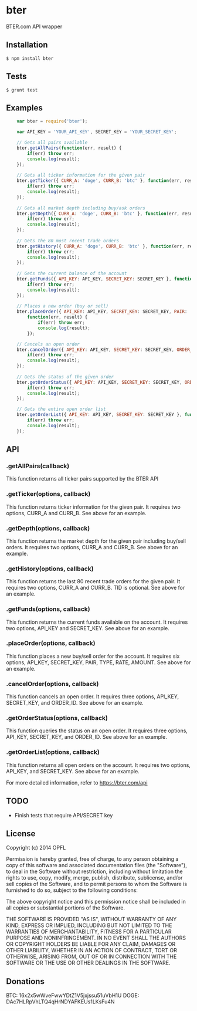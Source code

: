 # bter
BTER.com API wrapper

## Installation
    $ npm install bter

## Tests
    $ grunt test

## Examples

```javascript
	var bter = require('bter');

	var API_KEY = 'YOUR_API_KEY', SECRET_KEY = 'YOUR_SECRET_KEY';

	// Gets all pairs available
	bter.getAllPairs(function(err, result) {
		if(err) throw err;
		console.log(result);
	});
	
	// Gets all ticker information for the given pair
	bter.getTicker({ CURR_A: 'doge', CURR_B: 'btc' }, function(err, result) {
		if(err) throw err;
		console.log(result);
	});
	
	// Gets all market depth including buy/ask orders
	bter.getDepth({ CURR_A: 'doge', CURR_B: 'btc' }, function(err, result) {
		if(err) throw err;
		console.log(result);
	});
	
	// Gets the 80 most recent trade orders
	bter.getHistory({ CURR_A: 'doge', CURR_B: 'btc' }, function(err, result) {
		if(err) throw err;
		console.log(result);
	});
	
	// Gets the current balance of the account
	bter.getFunds({ API_KEY: API_KEY, SECRET_KEY: SECRET_KEY }, function(err, result) {
		if(err) throw err;
		console.log(result);
	});
	
	// Places a new order (buy or sell)
	bter.placeOrder({ API_KEY: API_KEY, SECRET_KEY: SECRET_KEY, PAIR: 'doge_btc', TYPE: 'SELL', RATE: '0.00000225', AMOUNT: '300000' },
		function(err, result) {
			if(err) throw err;
			console.log(result);
		});

	// Cancels an open order
	bter.cancelOrder({ API_KEY: API_KEY, SECRET_KEY: SECRET_KEY, ORDER_ID: 9395299 }, function(err, result) {
		if(err) throw err;
		console.log(result);
	});
	
	// Gets the status of the given order
	bter.getOrderStatus({ API_KEY: API_KEY, SECRET_KEY: SECRET_KEY, ORDER_ID: 9395299 }, function(err, result) {
		if(err) throw err;
		console.log(result);
	});

	// Gets the entire open order list
	bter.getOrderList({ API_KEY: API_KEY, SECRET_KEY: SECRET_KEY }, function(err, result) {
		if(err) throw err;
		console.log(result);
	});
```

## API
### .getAllPairs(callback)
This function returns all ticker pairs supported by the BTER API

### .getTicker(options, callback)
This function returns ticker information for the given pair. It 
requires two options, CURR_A and CURR_B. See above for an example.

### .getDepth(options, callback)
This function returns the market depth for the given pair including
buy/sell orders. It requires two options, CURR_A and CURR_B. 
See above for an example.

### .getHistory(options, callback)
This function returns the last 80 recent trade orders for the given pair. It 
requires two options, CURR_A and CURR_B. TID is optional. See above for an example.

### .getFunds(options, callback)
This function returns the current funds available on the account. It 
requires two options, API_KEY and SECRET_KEY. See above for an example.

### .placeOrder(options, callback)
This function places a new buy/sell order for the account. It 
requires six options, API_KEY, SECRET_KEY, PAIR, TYPE, RATE, AMOUNT. See above for an example.

### .cancelOrder(options, callback)
This function cancels an open order. It requires three options, 
API_KEY, SECRET_KEY, and ORDER_ID. See above for an example.

### .getOrderStatus(options, callback)
This function queries the status on an open order. It requires three options, 
API_KEY, SECRET_KEY, and ORDER_ID. See above for an example.

### .getOrderList(options, callback)
This function returns all open orders on the account. It requires two options, 
API_KEY, and SECRET_KEY. See above for an example.

For more detailed information, refer to https://bter.com/api

## TODO
- Finish tests that require API/SECRET key

## License
Copyright (c) 2014 OPFL

Permission is hereby granted, free of charge, to any person obtaining a copy
of this software and associated documentation files (the "Software"), to deal
in the Software without restriction, including without limitation the rights
to use, copy, modify, merge, publish, distribute, sublicense, and/or sell
copies of the Software, and to permit persons to whom the Software is
furnished to do so, subject to the following conditions:

The above copyright notice and this permission notice shall be included in
all copies or substantial portions of the Software.

THE SOFTWARE IS PROVIDED "AS IS", WITHOUT WARRANTY OF ANY KIND, EXPRESS OR
IMPLIED, INCLUDING BUT NOT LIMITED TO THE WARRANTIES OF MERCHANTABILITY,
FITNESS FOR A PARTICULAR PURPOSE AND NONINFRINGEMENT. IN NO EVENT SHALL THE
AUTHORS OR COPYRIGHT HOLDERS BE LIABLE FOR ANY CLAIM, DAMAGES OR OTHER
LIABILITY, WHETHER IN AN ACTION OF CONTRACT, TORT OR OTHERWISE, ARISING FROM,
OUT OF OR IN CONNECTION WITH THE SOFTWARE OR THE USE OR OTHER DEALINGS IN
THE SOFTWARE.

## Donations 
BTC: 16x2x5wWveFwwYDtZ1V5jxjssu51uVbH1U
DOGE: DAc7HLRpVhLTQ4qHrNDYAFKEUs1LKsFu4N
